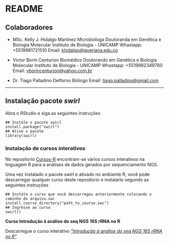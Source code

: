 # README

## Colaboradores
 
* MSc. Kelly J. Hidalgo Martinez
Microbióloga
Doutoranda em Genética e Biologia Molecular
Instituto de Biologia - UNICAMP
Whastapp: +5519981721510
Email: khidalgo@javeriana.edu.co

* Victor Borin Centurion
Biomédico
Doutorando em Genética e Biologia Molecular
Instituto de Biologia - UNICAMP
Whastapp: +5519982349780
Email: vborincenturion@yahoo.com.br

* Dr. Tiago Palladino Delforno
Biólogo
Email: tiago.palladino@gmail.com

--- 

## Instalação pacote *swirl*

Abra o RStudio e siga as seguintes instruções
```coffeescript=
## Instale o pacote swirl
install.package("swirl")
## Ative o pacote 
library(swirl)

```


### Instalação de cursos interativos
No repositorio [Cursos-R](https://github.com/GEMM-DRM-UNICAMP/Cursos-R) encontram-se vários cursos interativos na linguagem R para a análises de dados gerados por sequenciamento NGS.

Uma vez instalado o pacote *swirl* e ativado no ambiente R, você pode descarregar qualquer curso deste repositorio e instalarlo segundo as seguintes instruções

```coffeescript=
## Instale o curso que você descarregou anteriormente colocando o caminho do arquivo.swc
install_course_directory("path_to_course.swc")
## Ingresse ao curso
swirl()
```

**Curso Introdução à análise do seq NGS 16S rRNA no R**

Descarregue o curso interativo [*"Introdução à análise do seq NGS 16S rRNA no R"*](https://github.com/GEMM-DRM-UNICAMP/Cursos-R/raw/master/Introduc%CC%A7a%CC%83o_a_analise_de_seq_NGS_16S_rRNA_no_R.swc)


